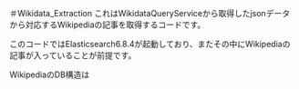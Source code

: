 ＃Wikidata_Extraction
これはWikidataQueryServiceから取得したjsonデータから対応するWikipediaの記事を取得するコードです。

このコードではElasticsearch6.8.4が起動しており、またその中にWikipediaの記事が入っていることが前提です。

WikipediaのDB構造は

